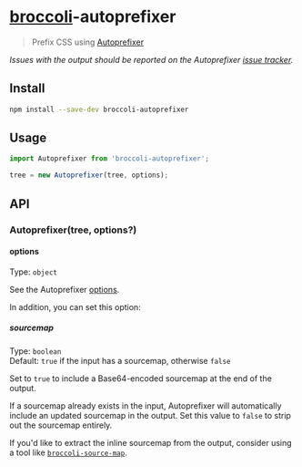 # [broccoli](https://github.com/joliss/broccoli)-autoprefixer

> Prefix CSS using [Autoprefixer](https://github.com/postcss/autoprefixer)

*Issues with the output should be reported on the Autoprefixer [issue tracker](https://github.com/postcss/autoprefixer/issues).*

## Install

```sh
npm install --save-dev broccoli-autoprefixer
```

## Usage

```js
import Autoprefixer from 'broccoli-autoprefixer';

tree = new Autoprefixer(tree, options);
```

## API

### Autoprefixer(tree, options?)

#### options

Type: `object`

See the Autoprefixer [options](https://github.com/postcss/autoprefixer#options).

In addition, you can set this option:

##### sourcemap

Type: `boolean`\
Default: `true` if the input has a sourcemap, otherwise `false`

Set to `true` to include a Base64-encoded sourcemap at the end of the output.

If a sourcemap already exists in the input, Autoprefixer will automatically include an updated sourcemap in the output. Set this value to `false` to strip out the sourcemap entirely.

If you'd like to extract the inline sourcemap from the output, consider using a tool like [`broccoli-source-map`](https://github.com/myfreeweb/broccoli-source-map).
